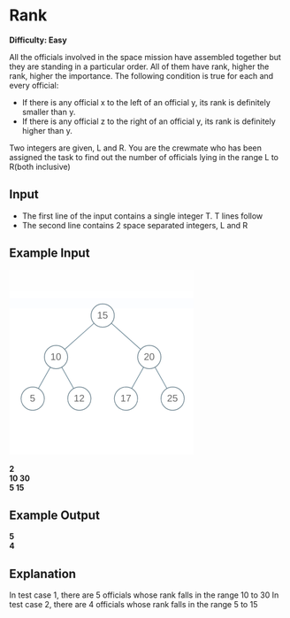 # Rank

**Difficulty: Easy**

All the officials involved in the space mission have assembled together but they are standing in a particular order. All of them have rank, higher the rank, higher the importance. The following condition is true for each and every official:

- If there is any official x to the left of an official y, its rank is definitely smaller than y.
- If there is any official z to the right of an official y, its rank is definitely higher than y.

Two integers are given, L and R. You are the crewmate who has been assigned the task to find out the number of officials lying in the range L to R(both inclusive)

## Input

- The first line of the input contains a single integer T. T lines follow
- The second line contains 2 space separated integers, L and R

## Example Input

![btree](../../images/btree3.png)

**2** <br/>
**10 30** <br/>
**5 15**

## Example Output

**5** <br/>
**4** <br/>

## Explanation

In test case 1, there are 5 officials whose rank falls in the range 10 to 30
In test case 2, there are 4 officials whose rank falls in the range 5 to 15
